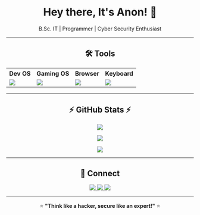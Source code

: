 <h1 align="center">Hey there, It's Anon! 👋</h1>
<p align="center">B.Sc. IT | Programmer | Cyber Security Enthusiast</p>

---

<h2 align="center">🛠 Tools</h2>

<div align="center">

<table>
  <tr>
    <th>Dev OS</th>
    <th>Gaming OS</th>
    <th>Browser</th>
    <th>Keyboard</th>
  </tr>
  <tr>
    <td><img src="https://img.shields.io/badge/Parrot%20OS-0F9D58?style=for-the-badge&logo=linux&logoColor=white"></td>
    <td><img src="https://img.shields.io/badge/Windows%2010-0078D6?style=for-the-badge&logo=windows&logoColor=white"></td>
    <td><img src="https://img.shields.io/badge/Brave-FF5722?style=for-the-badge&logo=brave&logoColor=white"></td>
    <td><img src="https://img.shields.io/badge/Redgear_Fizz_K617-1E90FF?style=for-the-badge"></td>
  </tr>
</table>
</div>

---

<h2 align="center">⚡ GitHub Stats ⚡</h2>

<p align="center">
  <img src="https://github-readme-streak-stats.herokuapp.com/?user=anonx31&theme=great-gatsby" />
</p>

<p align="center">
  <img src="https://github-readme-stats.vercel.app/api?username=anonx31&show_icons=true&theme=great-gatsby" />
</p>

<p align="center">
  <img src="https://github-readme-stats.vercel.app/api/top-langs/?username=anonx31&layout=compact&theme=great-gatsby" />
</p>

---

<h2 align="center">📡 Connect</h2>

<p align="center">
  <a href="https://www.linkedin.com/in/bobby-dsouza-63a5b633b">
    <img src="https://img.shields.io/badge/LinkedIn-blue?style=for-the-badge&logo=linkedin" />
  </a>
  <a href="https://instagram.com/anon_x_31">
    <img src="https://img.shields.io/badge/Instagram-%23E4405F.svg?style=for-the-badge&logo=Instagram&logoColor=white" />
  </a>
  <a href="mailto:bobbydsouza3102@gmail.com">
    <img src="https://img.shields.io/badge/Email-red?style=for-the-badge&logo=gmail&logoColor=white" />
  </a>
</p>

---

<p align="center">
  ⭐️ <strong>"Think like a hacker, secure like an expert!"</strong> ⭐️
</p>

